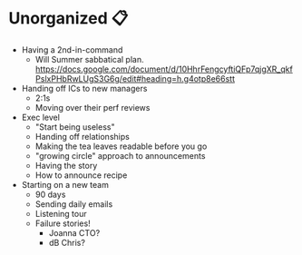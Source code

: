 # Unorganized 📋
* Having a 2nd-in-command
    * Will Summer sabbatical plan. https://docs.google.com/document/d/10HhrFengcyftiQFp7qjgXR_qkfPslxPHbRwLUgS3G6g/edit#heading=h.g4otp8e66stt
* Handing off ICs to new managers
    * 2:1s
    * Moving over their perf reviews
* Exec level
    * "Start being useless"
    * Handing off relationships
    * Making the tea leaves readable before you go
    * "growing circle" approach to announcements
    * Having the story
    * How to announce recipe
* Starting on a new team
    * 90 days
    * Sending daily emails
    * Listening tour
    * Failure stories! 
        * Joanna CTO?
        * dB Chris?